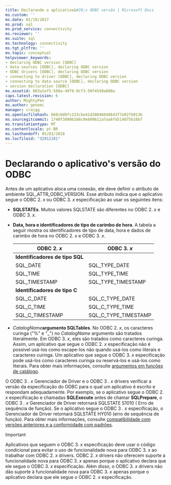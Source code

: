 ```yaml
---
title: Declarando o aplicativo&#39;s ODBC versão | Microsoft Docs
ms.custom: ''
ms.date: 01/19/2017
ms.prod: sql
ms.prod_service: connectivity
ms.reviewer: ''
ms.suite: sql
ms.technology: connectivity
ms.tgt_pltfrm: ''
ms.topic: conceptual
helpviewer_keywords:
- declaring ODBC version [ODBC]
- data sources [ODBC], declaring ODBC version
- ODBC drivers [ODBC], declaring ODBC version
- connecting to driver [ODBC], declaring ODBC version
- connecting to data source [ODBC], declaring ODBC version
- version declaration [ODBC]
ms.assetid: 083a1ef5-580a-4979-9cf3-50f4549a080a
caps.latest.revision: 6
author: MightyPen
ms.author: genemi
manager: craigg
ms.openlocfilehash: b68c0d0fc233cbe41d38846048643f7e02f6013b
ms.sourcegitcommit: 1740f3090b168c0e809611a7aa6fd514075616bf
ms.translationtype: MT
ms.contentlocale: pt-BR
ms.lasthandoff: 05/03/2018
ms.locfileid: "32912181"
---
```

# <a name="declaring-the-application39s-odbc-version"></a>Declarando o aplicativo&#39;s versão do ODBC
Antes de um aplicativo aloca uma conexão, ele deve definir o atributo de ambiente SQL_ATTR_ODBC_VERSION. Esse atributo indica que o aplicativo segue o ODBC 2. *x* ou ODBC 3. *x* especificação ao usar os seguintes itens:  
  
-   **SQLSTATEs**. Muitos valores SQLSTATE são diferentes no ODBC 2. *x* e ODBC 3. *x*.  
  
-   **Data, hora e identificadores de tipo de carimbo de hora**. A tabela a seguir mostra os identificadores de tipo de data, hora e dados de carimbo de hora no ODBC 2. *x* e ODBC 3. *x*.  
  
    |ODBC 2. *x*|ODBC 3. *x*|  
    |----------------|----------------|  
    |**Identificadores de tipo SQL**||  
    |SQL_DATE|SQL_TYPE_DATE|  
    |SQL_TIME|SQL_TYPE_TIME|  
    |SQL_TIMESTAMP|SQL_TYPE_TIMESTAMP|  
    |**Identificadores de tipo C**||  
    |SQL_C_DATE|SQL_C_TYPE_DATE|  
    |SQL_C_TIME|SQL_C_TYPE_TIME|  
    |SQL_C_TIMESTAMP|SQL_C_TYPE_TIMESTAMP|  
  
-   *CatalogName***argumento SQLTables**. No ODBC 2. *x*, os caracteres curinga ("%" e "_") no *CatalogName* argumento são tratados literalmente. Em ODBC 3. *x*, eles são tratados como caracteres curinga. Assim, um aplicativo que segue o ODBC 2. *x* especificação não é possível usá-los como escape-los não quando usá-los como literais e caracteres curinga. Um aplicativo que segue o ODBC 3. *x* especificação pode usá-los como caracteres curinga ou reservá-los e usá-los como literais. Para obter mais informações, consulte [argumentos em funções de catálogo](../../../odbc/reference/develop-app/arguments-in-catalog-functions.md).  
  
 O ODBC 3 *. x* Gerenciador de Driver e o ODBC 3 *. x* drivers verificar a versão da especificação do ODBC para o qual um aplicativo é escrito e respondam adequadamente. Por exemplo, se o aplicativo segue o ODBC 2. *x* especificação e chamadas **SQLExecute** antes de chamar **SQLPrepare**, o ODBC 3 *. x* Gerenciador de Driver retornará SQLSTATE S1010 ( Erro de sequência de função). Se o aplicativo segue o ODBC 3 *. x* especificação, o Gerenciador de Driver retornará SQLSTATE HY010 (erro de sequência de função). Para obter mais informações, consulte [compatibilidade com versões anteriores e a conformidade com padrões](../../../odbc/reference/develop-app/backward-compatibility-and-standards-compliance.md).  
  
> [!IMPORTANT]  
>  Aplicativos que seguem o ODBC 3. *x* especificação deve usar o código condicional para evitar o uso de funcionalidade nova para ODBC 3. *x* ao trabalhar com ODBC 2. *x* drivers. ODBC 2. *x* drivers não oferecem suporte a funcionalidade nova para ODBC 3. *x* apenas porque o aplicativo declara que ele segue o ODBC 3. *x* especificação. Além disso, o ODBC 3. *x* drivers não dão suporte à funcionalidade nova para ODBC 3. *x* apenas porque o aplicativo declara que ele segue o ODBC 2. *x* especificação.
